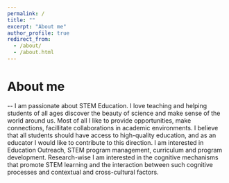 ```yaml
---
permalink: /
title: ""
excerpt: "About me"
author_profile: true
redirect_from: 
  - /about/
  - /about.html
---
```


# About me

<p>   --  I am passionate about STEM Education. I love teaching and helping students of all ages discover the beauty of science and make sense of the world around us. Most of all I like to provide opportunities, make connections, facillitate collaborations in academic environments.
I believe that all students should have access to high-quality education, and as an educator I would like to contribute to this direction. 
I am interested in Education Outreach, STEM program management, curriculum and program development. 
Research-wise I am interested in the cognitive mechanisms that promote STEM learning and the interaction between such cognitive processes and contextual and cross-cultural factors. </p>
